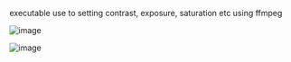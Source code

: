 executable use to setting contrast, exposure, saturation etc using ffmpeg

![image](https://github.com/dupitydumb/Webcam-Setting/assets/37872714/2b90ce9d-9b59-47a3-b286-08c93e513785)

![image](https://github.com/dupitydumb/Webcam-Setting/assets/37872714/fe81db07-0bce-48ae-a7a0-2f86f2efaf01)
